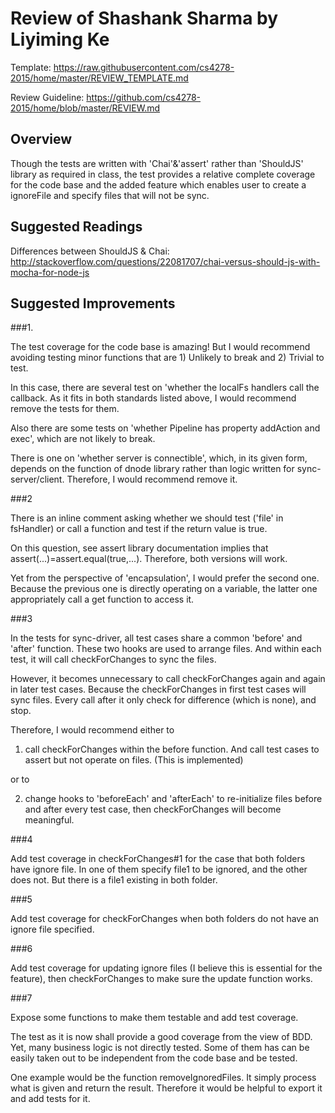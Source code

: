 # Review of Shashank Sharma by Liyiming Ke

Template: https://raw.githubusercontent.com/cs4278-2015/home/master/REVIEW_TEMPLATE.md

Review Guideline: https://github.com/cs4278-2015/home/blob/master/REVIEW.md


## Overview

 Though the tests are written with 'Chai'&'assert' rather than 'ShouldJS' library as required in class, the test provides a relative complete coverage for the code base and the added feature which enables user to create a ignoreFile and specify files that will not be sync.


## Suggested Readings

Differences between ShouldJS & Chai: http://stackoverflow.com/questions/22081707/chai-versus-should-js-with-mocha-for-node-js


## Suggested Improvements


###1. 

The test coverage for the code base is amazing! But I would recommend avoiding testing minor functions that are 1) Unlikely to break and 2) Trivial to test.

In this case, there are several test on 'whether the localFs handlers call the callback. As it fits in both standards listed above, I would recommend remove the tests for them. 

Also there are some tests on 'whether Pipeline has property addAction and exec', which are not likely to break. 

There is one on 'whether server is connectible', which, in its given form, depends on the function of dnode library rather than logic written for sync-server/client. Therefore, I would recommend remove it.

###2

There is an inline comment asking whether we should test ('file' in fsHandler) or call a function and test if the return value is true.

On this question, see assert library documentation implies that assert(...)=assert.equal(true,...). Therefore, both versions will work.

Yet from the perspective of 'encapsulation', I would prefer the second one. Because the previous one is directly operating on a variable, the latter one appropriately call a get function to access it.

###3

In the tests for sync-driver, all test cases share a common 'before' and 'after' function. These two hooks are used to arrange files. And within each test, it will call checkForChanges to sync the files. 

However, it becomes unnecessary to call checkForChanges again and again in later test cases. Because the checkForChanges in first test cases will sync files. Every call after it only check for difference (which is none), and stop. 

Therefore, I would recommend either to 

1) call checkForChanges within the before function. And call test cases to assert but not operate on files. (This is implemented) 

or to

2) change hooks to 'beforeEach' and 'afterEach' to re-initialize files before and after every test case, then checkForChanges will become meaningful.

###4

Add test coverage in checkForChanges#1 for the case that both folders have ignore file. In one of them specify file1 to be ignored, and the other does not. But there is a file1 existing in both folder.

###5

Add test coverage for checkForChanges when both folders do not have an ignore file specified. 

###6

Add test coverage for updating ignore files (I believe this is essential for the feature), then checkForChanges to make sure the update function works.

###7

Expose some functions to make them testable and add test coverage.

The test as it is now shall provide a good coverage from the view of BDD. Yet, many business logic is not directly tested. Some of them has can be easily taken out to be independent from the code base and be tested.

One example would be the function removeIgnoredFiles. It simply process what is given and return the result. Therefore it would be helpful to export it and add tests for it.

